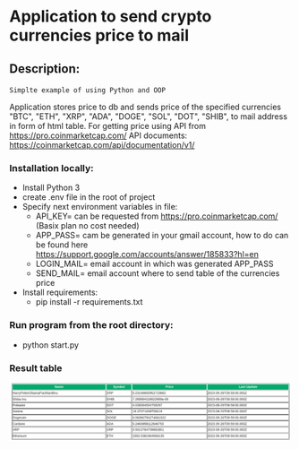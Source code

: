 # Application to send crypto currencies price to mail

## Description:
    Simplte example of using Python and OOP
 Application stores price to db and sends price of the specified currencies  "BTC", "ETH", "XRP", "ADA", "DOGE", "SOL", "DOT", "SHIB",
 to mail address in form of html table. For getting price using API from https://pro.coinmarketcap.com/
 API documents: https://coinmarketcap.com/api/documentation/v1/

### Installation locally:
 * Install Python 3
 * create .env file in the root of project
 * Specify next environment variables in file:
    - API_KEY= can be requested from https://pro.coinmarketcap.com/ (Basix plan no cost needed)
    - APP_PASS= cam be generated in your gmail account, how to do can be found here https://support.google.com/accounts/answer/185833?hl=en
    - LOGIN_MAIL= email account in which was generated APP_PASS
    - SEND_MAIL= email account where to send table of the currencies price
 * Install requirements:
    - pip install -r requirements.txt

### Run program from the root directory:
   - python start.py
### Result table
![Alt text](./result_table.png?raw=true "Currencies table")